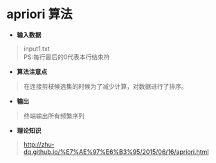 ﻿# apriori 算法

- **输入数据**
>  input1.txt <br>  PS:每行最后的0代表本行结束符

- **算法注意点**
>  在连接剪枝候选集的时候为了减少计算，对数据进行了排序。

- **输出**
> 终端输出所有频繁序列 

- **理论知识**
> http://zhu-dq.github.io/%E7%AE%97%E6%B3%95/2015/06/16/apriori.html

